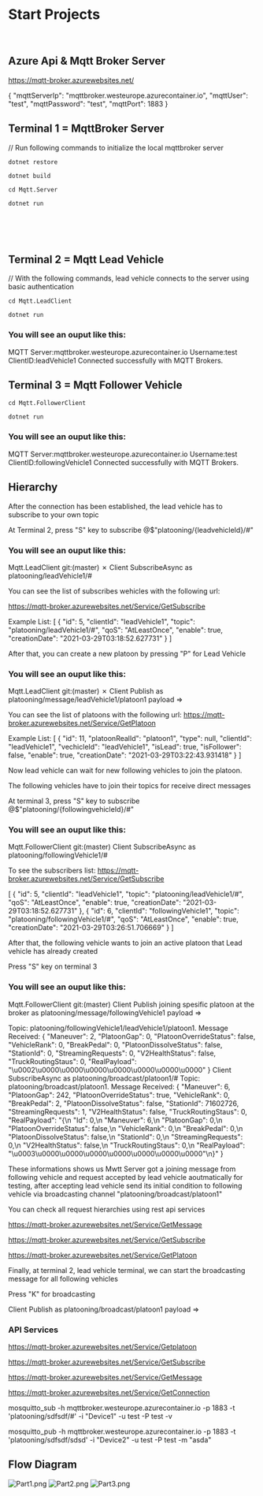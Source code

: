 # Start Projects

</br>

## Azure Api & Mqtt Broker Server

https://mqtt-broker.azurewebsites.net/

{
"mqttServerIp": "mqttbroker.westeurope.azurecontainer.io",
"mqttUser": "test",
"mqttPassword": "test",
"mqttPort": 1883
}


## Terminal 1 = MqttBroker Server
// Run following commands to initialize the local mqttbroker server

    dotnet restore

    dotnet build

    cd Mqtt.Server

    dotnet run
    
</br></br></br>

## Terminal 2 = Mqtt Lead Vehicle
// With the following commands, lead vehicle connects to the server using basic authentication

    cd Mqtt.LeadClient

    dotnet run

### You will see an ouput like this:

MQTT Server:mqttbroker.westeurope.azurecontainer.io Username:test ClientID:leadVehicle1
Connected successfully with MQTT Brokers.

## Terminal 3 = Mqtt Follower Vehicle

    cd Mqtt.FollowerClient

    dotnet run
 
### You will see an ouput like this:
MQTT Server:mqttbroker.westeurope.azurecontainer.io Username:test ClientID:followingVehicle1
Connected successfully with MQTT Brokers.

## Hierarchy

After the connection has been established, the lead vehicle has to subscribe to your own topic

At Terminal 2, press "S" key to subscribe @$"platooning/{leadvehicleId}/#"

### You will see an ouput like this:

Mqtt.LeadClient git:(master) ✗ Client SubscribeAsync as platooning/leadVehicle1/#


You can see the list of subscribes wehicles with the following url: 

https://mqtt-broker.azurewebsites.net/Service/GetSubscribe

Example List: 
[
{
"id": 5,
"clientId": "leadVehicle1",
"topic": "platooning/leadVehicle1/#",
"qoS": "AtLeastOnce",
"enable": true,
"creationDate": "2021-03-29T03:18:52.627731"
}
]

After that, you can create a new platoon by pressing "P" for Lead Vehicle

### You will see an ouput like this:
Mqtt.LeadClient git:(master) ✗ Client Publish as platooning/message/leadVehicle1/platoon1 payload =>


You can see the list of platoons with the following url: 
https://mqtt-broker.azurewebsites.net/Service/GetPlatoon

Example List:
[
{
"id": 11,
"platoonRealId": "platoon1",
"type": null,
"clientId": "leadVehicle1",
"vechicleId": "leadVehicle1",
"isLead": true,
"isFollower": false,
"enable": true,
"creationDate": "2021-03-29T03:22:43.931418"
}
]

Now lead vehicle can wait for new following vehicles to join the platoon.

The following vehicles have to join their topics for receive direct messages

At terminal 3, press "S" key to subscribe @$"platooning/{followingvehicleId}/#"

### You will see an ouput like this:
Mqtt.FollowerClient git:(master) Client SubscribeAsync as platooning/followingVehicle1/#

To see the subscribers list:
https://mqtt-broker.azurewebsites.net/Service/GetSubscribe


[
{
"id": 5,
"clientId": "leadVehicle1",
"topic": "platooning/leadVehicle1/#",
"qoS": "AtLeastOnce",
"enable": true,
"creationDate": "2021-03-29T03:18:52.627731"
},
{
"id": 6,
"clientId": "followingVehicle1",
"topic": "platooning/followingVehicle1/#",
"qoS": "AtLeastOnce",
"enable": true,
"creationDate": "2021-03-29T03:26:51.706669"
}
]

After that, the following vehicle wants to join an active platoon that Lead vehicle has already created

Press "S" key on terminal 3

### You will see an ouput like this:
Mqtt.FollowerClient git:(master) Client Publish joining spesific platoon at the broker as platooning/message/followingVehicle1 payload =>

Topic: platooning/followingVehicle1/leadVehicle1/platoon1. Message Received: {
"Maneuver": 2,
"PlatoonGap": 0,
"PlatoonOverrideStatus": false,
"VehicleRank": 0,
"BreakPedal": 0,
"PlatoonDissolveStatus": false,
"StationId": 0,
"StreamingRequests": 0,
"V2HealthStatus": false,
"TruckRoutingStaus": 0,
"RealPayload": "\u0002\u0000\u0000\u0000\u0000\u0000\u0000\u0000"
}
Client SubscribeAsync as platooning/broadcast/platoon1/#
Topic: platooning/broadcast/platoon1. Message Received: {
"Maneuver": 6,
"PlatoonGap": 242,
"PlatoonOverrideStatus": true,
"VehicleRank": 0,
"BreakPedal": 2,
"PlatoonDissolveStatus": false,
"StationId": 71602726,
"StreamingRequests": 1,
"V2HealthStatus": false,
"TruckRoutingStaus": 0,
"RealPayload": "{\n \"Id\": 0,\n \"Maneuver\": 6,\n \"PlatoonGap\": 0,\n \"PlatoonOverrideStatus\": false,\n \"VehicleRank\": 0,\n \"BreakPedal\": 0,\n \"PlatoonDissolveStatus\": false,\n \"StationId\": 0,\n \"StreamingRequests\": 0,\n \"V2HealthStatus\": false,\n \"TruckRoutingStaus\": 0,\n \"RealPayload\": \"\\u0003\\u0000\\u0000\\u0000\\u0000\\u0000\\u0000\\u0000\"\n}"
}

These informations shows us Mwtt Server got a joining message from following vehicle and request accepted by lead vehicle aoutmatically for testing, after accepting lead vehicle send its initial condition to following vehicle via broadcasting channel "platooning/broadcast/platoon1"

You can check all request hierarchies using rest api services

https://mqtt-broker.azurewebsites.net/Service/GetMessage

https://mqtt-broker.azurewebsites.net/Service/GetSubscribe

https://mqtt-broker.azurewebsites.net/Service/GetPlatoon

Finally, at terminal 2, lead vehicle terminal, we can start the broadcasting message for all following vehicles

Press "K" for broadcasting

Client Publish as platooning/broadcast/platoon1 payload =>

### API Services

https://mqtt-broker.azurewebsites.net/Service/Getplatoon

https://mqtt-broker.azurewebsites.net/Service/GetSubscribe

https://mqtt-broker.azurewebsites.net/Service/GetMessage

https://mqtt-broker.azurewebsites.net/Service/GetConnection

mosquitto_sub -h mqttbroker.westeurope.azurecontainer.io -p 1883 -t 'platooning/sdfsdf/#' -i "Device1" -u test -P test -v

mosquitto_pub -h mqttbroker.westeurope.azurecontainer.io -p 1883 -t 'platooning/sdfsdf/sdsd' -i "Device2" -u test -P test -m "asda"

## Flow Diagram

![Part1.png](Part1.png)
![Part2.png](Part2.png)
![Part3.png](Part3.png)
